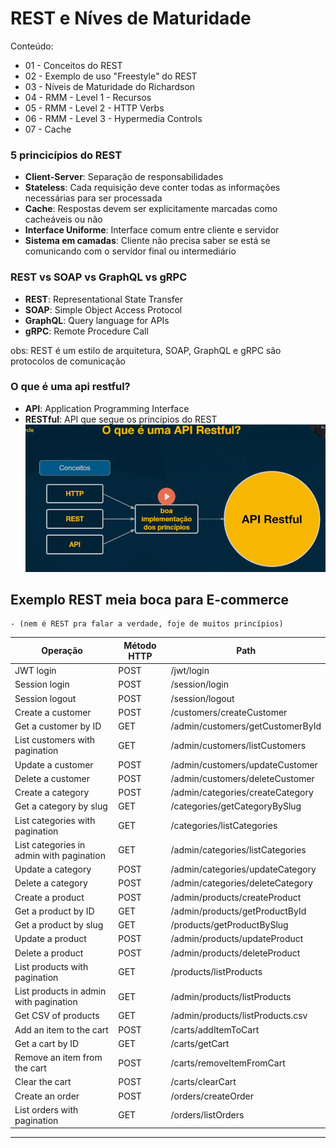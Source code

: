 # REST e Níves de Maturidade

Conteúdo:

- 01 - Conceitos do REST
- 02 - Exemplo de uso "Freestyle" do REST
- 03 - Níveis de Maturidade do Richardson
- 04 - RMM - Level 1 - Recursos
- 05 - RMM - Level 2 - HTTP Verbs
- 06 - RMM - Level 3 - Hypermedia Controls
- 07 - Cache

### 5 princicípios do REST

- **Client-Server**: Separação de responsabilidades
- **Stateless**: Cada requisição deve conter todas as informações necessárias para ser processada
- **Cache**: Respostas devem ser explicitamente marcadas como cacheáveis ou não
- **Interface Uniforme**: Interface comum entre cliente e servidor
- **Sistema em camadas**: Cliente não precisa saber se está se comunicando com o servidor final ou intermediário


### REST vs SOAP vs GraphQL vs gRPC

- **REST**: Representational State Transfer
- **SOAP**: Simple Object Access Protocol
- **GraphQL**: Query language for APIs
- **gRPC**: Remote Procedure Call

obs: REST é um estilo de arquitetura, SOAP, GraphQL e gRPC são protocolos de comunicação

### O que é uma api restful?

- **API**: Application Programming Interface
- **RESTful**: API que segue os princípios do REST
![alt text](image.png)

## Exemplo REST meia boca para E-commerce 
    - (nem é REST pra falar a verdade, foje de muitos princípios) 

| Operação                                      | Método HTTP | Path                                           |
|-----------------------------------------------|-------------|------------------------------------------------|
| JWT login                                     | POST        | /jwt/login                                     |
| Session login                                 | POST        | /session/login                                 |
| Session logout                                | POST        | /session/logout                                |
| Create a customer                             | POST        | /customers/createCustomer                      |
| Get a customer by ID                          | GET         | /admin/customers/getCustomerById               |
| List customers with pagination                | GET         | /admin/customers/listCustomers                 |
| Update a customer                             | POST        | /admin/customers/updateCustomer                |
| Delete a customer                             | POST        | /admin/customers/deleteCustomer                |
| Create a category                             | POST        | /admin/categories/createCategory               |
| Get a category by slug                        | GET         | /categories/getCategoryBySlug                  |
| List categories with pagination               | GET         | /categories/listCategories                     |
| List categories in admin with pagination      | GET         | /admin/categories/listCategories               |
| Update a category                             | POST        | /admin/categories/updateCategory               |
| Delete a category                             | POST        | /admin/categories/deleteCategory               |
| Create a product                              | POST        | /admin/products/createProduct                  |
| Get a product by ID                           | GET         | /admin/products/getProductById                 |
| Get a product by slug                         | GET         | /products/getProductBySlug                     |
| Update a product                              | POST        | /admin/products/updateProduct                  |
| Delete a product                              | POST        | /admin/products/deleteProduct                  |
| List products with pagination                 | GET         | /products/listProducts                         |
| List products in admin with pagination        | GET         | /admin/products/listProducts                   |
| Get CSV of products                           | GET         | /admin/products/listProducts.csv               |
| Add an item to the cart                       | POST        | /carts/addItemToCart                           |
| Get a cart by ID                              | GET         | /carts/getCart                                 |
| Remove an item from the cart                  | POST        | /carts/removeItemFromCart                      |
| Clear the cart                                | POST        | /carts/clearCart                               |
| Create an order                               | POST        | /orders/createOrder                            |
| List orders with pagination                   | GET         | /orders/listOrders                             |

---